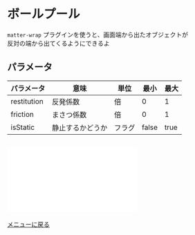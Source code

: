 # ボールプール

`matter-wrap` プラグインを使うと、画面端から出たオブジェクトが  
反対の端から出てくるようにできるよ  

## パラメータ
パラメータ | 意味 | 単位 | 最小 | 最大 
--- | --- | --- | --- | ---
restitution | 反発係数 | 倍 | 0 | 1
friction | まさつ係数 | 倍 | 0 | 1
isStatic | 静止するかどうか | フラグ | false | true 

## ![改造する](ballPool/main.js)


[メニューに戻る](index.html)


